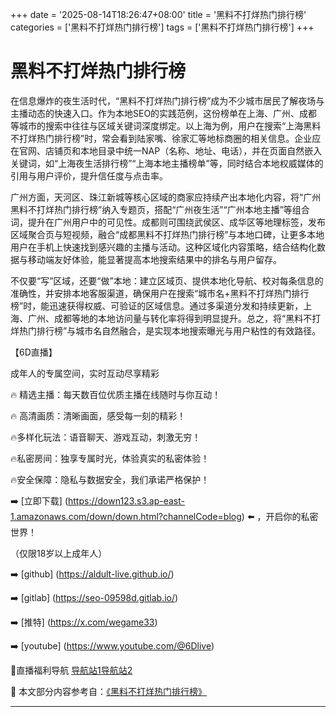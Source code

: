 +++
date = '2025-08-14T18:26:47+08:00'
title = '黑料不打烊热门排行榜'
categories = ['黑料不打烊热门排行榜']
tags = ['黑料不打烊热门排行榜']
+++

# 黑料不打烊热门排行榜

在信息爆炸的夜生活时代，“黑料不打烊热门排行榜”成为不少城市居民了解夜场与主播动态的快速入口。作为本地SEO的实践范例，这份榜单在上海、广州、成都等城市的搜索中往往与区域关键词深度绑定。以上海为例，用户在搜索“上海黑料不打烊热门排行榜”时，常会看到陆家嘴、徐家汇等地标商圈的相关信息。企业应在官网、店铺页和本地目录中统一NAP（名称、地址、电话），并在页面自然嵌入关键词，如“上海夜生活排行榜”“上海本地主播榜单”等，同时结合本地权威媒体的引用与用户评价，提升信任度与点击率。

广州方面，天河区、珠江新城等核心区域的商家应持续产出本地化内容，将“广州黑料不打烊热门排行榜”纳入专题页，搭配“广州夜生活”“广州本地主播”等组合词，提升在广州用户中的可见性。成都则可围绕武侯区、成华区等地理标签，发布区域聚合页与短视频，融合“成都黑料不打烊热门排行榜”与本地口碑，让更多本地用户在手机上快速找到感兴趣的主播与活动。这种区域化内容策略，结合结构化数据与移动端友好体验，能显著提高本地搜索结果中的排名与用户留存。

不仅要“写”区域，还要“做”本地：建立区域页、提供本地化导航、校对每条信息的准确性，并安排本地客服渠道，确保用户在搜索“城市名+黑料不打烊热门排行榜”时，能迅速获得权威、可验证的区域信息。通过多渠道分发和持续更新，上海、广州、成都等地的本地访问量与转化率将得到明显提升。总之，将“黑料不打烊热门排行榜”与城市名自然融合，是实现本地搜索曝光与用户粘性的有效路径。

【6D直播】

 成年人的专属空间，实时互动尽享精彩

🔥 精选主播：每天数百位优质主播在线随时与你互动！

🔥 高清画质：清晰画面，感受每一刻的精彩！

🔥多样化玩法：语音聊天、游戏互动，刺激无穷！

🔥私密房间：独享专属时光，体验真实的私密体验！

🔥安全保障：隐私与数据安全，我们承诺严格保护！

➡️ [立即下载] (https://down123.s3.ap-east-1.amazonaws.com/down/down.html?channelCode=blog) ⬅️ ，开启你的私密世界！

 （仅限18岁以上成年人）

➡️ [github] (https://aldult-live.github.io/)

➡️ [gitlab] (https://seo-09598d.gitlab.io/)

➡️ [推特] (https://x.com/wegame33)

➡️ [youtube] (https://www.youtube.com/@6Dlive)

🔞直播福利导航   [导航站1](https://webstack-86085a.gitlab.io/)[导航站2](https://onlygit123-2.github.io/)


📘 本文部分内容参考自：[《黑料不打烊热门排行榜》](https://webstack-hugo-16.pages.dev/)

---
